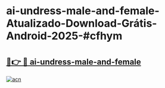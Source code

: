 # ai-undress-male-and-female-Atualizado-Download-Grátis-Android-2025-#cfhym

# <h2><a href="https://ainizakaria.my?title=ai-undress-male-and-female&ref=24M">🔗👉 🔴 ai-undress-male-and-female</a></h2>

[![acn](https://github.com/user-attachments/assets/0f9c940e-d8b0-45ae-aac7-cd30a18b3e1c)](https://ainizakaria.my?title=ai-undress-male-and-female&ref=24M)

